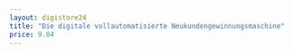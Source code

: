 ```yaml
---
layout: digistore24
title: "Die digitale vollautomatisierte Neukundengewinnungsmaschine"
price: 9.04
---
```

